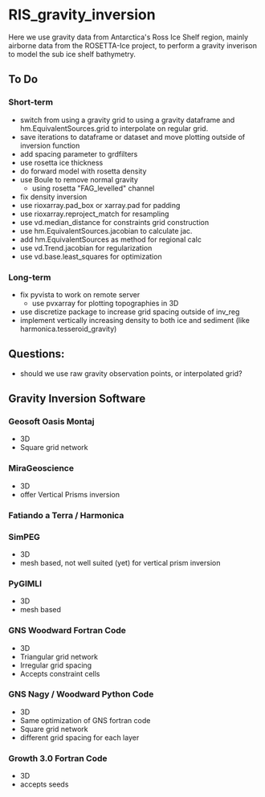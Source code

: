 # RIS_gravity_inversion
Here we use gravity data from Antarctica's Ross Ice Shelf region, mainly airborne data from the ROSETTA-Ice project, to perform a gravity inverison to model the sub ice shelf bathymetry. 

## To Do

### Short-term
* switch from using a gravity grid to using a gravity dataframe and hm.EquivalentSources.grid to interpolate on regular grid.
* save iterations to dataframe or dataset and move plotting outside of inversion function
* add spacing parameter to grdfilters
* use rosetta ice thickness
* do forward model with rosetta density
* use Boule to remove normal gravity
    - using rosetta "FAG_levelled" channel
* fix density inversion
* use rioxarray.pad_box or xarray.pad for padding
* use rioxarray.reproject_match for resampling
* use vd.median_distance for constraints grid construction
* use hm.EquivalentSources.jacobian to calculate jac.
* add hm.EquivalentSources as method for regional calc
* use vd.Trend.jacobian for regularization
* use vd.base.least_squares for optimization

### Long-term
* fix pyvista to work on remote server
    * use pvxarray for plotting topographies in 3D
* use discretize package to increase grid spacing outside of inv_reg
* implement vertically increasing density to both ice and sediment (like harmonica.tesseroid_gravity)

## Questions:
* should we use raw gravity observation points, or interpolated grid?

## Gravity Inversion Software 

### Geosoft Oasis Montaj 
* 3D 
* Square grid network 

### MiraGeoscience 
* 3D
* offer Vertical Prisms inversion

### Fatiando a Terra / Harmonica 

### SimPEG 
* 3D
* mesh based, not well suited (yet) for vertical prism inversion

### PyGIMLI 
* 3D
* mesh based

### GNS Woodward Fortran Code 
* 3D 
* Triangular grid network 
* Irregular grid spacing 
* Accepts constraint cells 

### GNS Nagy / Woodward Python Code 
* 3D 
* Same optimization of GNS fortran code 
* Square grid network 
* different grid spacing for each layer 

### Growth 3.0 Fortran Code
* 3D
* accepts seeds

 

 

 

 
